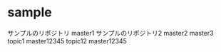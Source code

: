 # sample
サンプルのリポジトリ
master1
サンプルのリポジトリ2
master2
master3
topic1
master12345
topic12
master12345














